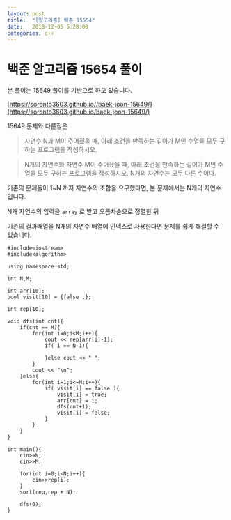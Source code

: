 ```yaml
---
layout: post
title:  "[알고리즘] 백준 15654"
date:   2018-12-05 5:28:00
categories: c++
---
```


# 백준 알고리즘 15654 풀이

본 풀이는 15649 풀이를 기반으로 하고 있습니다.

[https://soronto3603.github.io//baek-joon-15649/](https://soronto3603.github.io/baek-joon-15649/)

15649 문제와 다른점은 
> 자연수 N과 M이 주어졌을 때, 아래 조건을 만족하는 길이가 M인 수열을 모두 구하는 프로그램을 작성하시오.

> N개의 자연수와 자연수 M이 주어졌을 때, 아래 조건을 만족하는 길이가 M인 수열을 모두 구하는 프로그램을 작성하시오. N개의 자연수는 모두 다른 수이다.

기존의 문제들이 1~N 까지 자연수의 조합을 요구했다면, 본 문제에서는 N개의 자연수 입니다.

N개 자연수의 입력을 `array` 로 받고 오름차순으로 정렬한 뒤

기존의 결과배열을 N개의 자연수 배열에 인덱스로 사용한다면 문제를 쉽게 해결할 수 있습니다.

```
#include<iostream>
#include<algorithm>

using namespace std;

int N,M;

int arr[10];
bool visit[10] = {false ,};

int rep[10];

void dfs(int cnt){
    if(cnt == M){
        for(int i=0;i<M;i++){
            cout << rep[arr[i]-1];
            if( i == N-1){

            }else cout << " ";
        }
        cout << "\n";
    }else{
        for(int i=1;i<=N;i++){
            if( visit[i] == false ){
                visit[i] = true;
                arr[cnt] = i;
                dfs(cnt+1);
                visit[i] = false; 
            }
        }
    }
}

int main(){
    cin>>N;
    cin>>M;
   
    for(int i=0;i<N;i++){
        cin>>rep[i];
    }   
    sort(rep,rep + N);

    dfs(0);
}
```